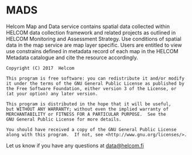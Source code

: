 # MADS
Helcom Map and Data service contains spatial data collected within HELCOM data collection framework and related projects as outlined in HELCOM Monitoring and Assessment Strategy. Use conditions of spatial data in the map service are map layer specific. Users are entitled to view use constrains defined in metadata record of each map in the HELCOM Metadata catalogue and cite the resource accordingly.

    Copyright (C) 2017  Helcom

    This program is free software: you can redistribute it and/or modify
    it under the terms of the GNU General Public License as published by
    the Free Software Foundation, either version 3 of the License, or
    (at your option) any later version.

    This program is distributed in the hope that it will be useful,
    but WITHOUT ANY WARRANTY; without even the implied warranty of
    MERCHANTABILITY or FITNESS FOR A PARTICULAR PURPOSE.  See the
    GNU General Public License for more details.

    You should have received a copy of the GNU General Public License
    along with this program.  If not, see <http://www.gnu.org/licenses/>.

Let us know if you have any questions at data@helcom.fi
